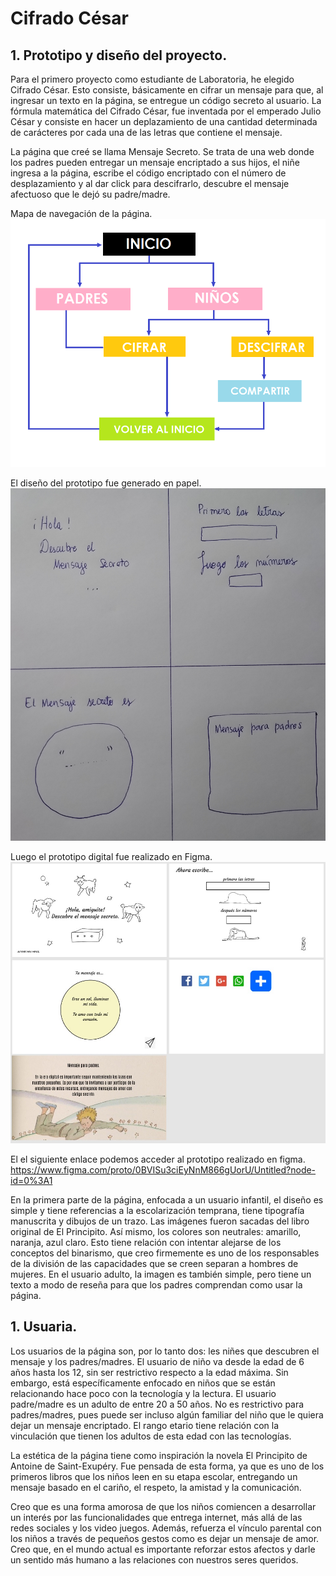 # Cifrado César

## 1. Prototipo y diseño del proyecto.

Para el primero proyecto como estudiante de Laboratoria, he elegido Cifrado César. Esto consiste, básicamente en cifrar un mensaje para que, al ingresar un texto en la página, se entregue un código secreto al usuario. La fórmula matemática del Cifrado César, fue inventada por el emperado Julio César y consiste en hacer un deplazamiento de una cantidad determinada de carácteres por cada una de las letras que contiene el mensaje. 

La página que creé se llama Mensaje Secreto. Se trata de una web donde los padres pueden entregar un mensaje encriptado a sus hijos, el niñe ingresa a la página, escribe el código encriptado con el número de desplazamiento y al dar click para descifrarlo, descubre el mensaje afectuoso que le dejó su padre/madre.

Mapa de navegación de la página.
![img](https://github.com/barbarasagredo/SCL016-cipher/blob/master/src/IMAGENES/MAPA%20DE%20NAVEGACION.png)

El diseño del prototipo fue generado en papel.
![img](https://raw.githubusercontent.com/barbarasagredo/SCL016-cipher/master/src/IMAGENES/PROTOTYPE_PAPEL.jpg)

Luego el prototipo digital fue realizado en Figma. 
![img](https://raw.githubusercontent.com/barbarasagredo/SCL016-cipher/master/src/IMAGENES/PROTOTYPE_FIGMA.jpg)

El el siguiente enlace podemos acceder al prototipo realizado en figma. 
https://www.figma.com/proto/0BVISu3ciEyNnM866gUorU/Untitled?node-id=0%3A1

En la primera parte de la página, enfocada a un usuario infantil, el diseño es simple y tiene referencias a la escolarización temprana, tiene tipografía manuscrita y dibujos de un trazo. Las imágenes fueron sacadas del libro original de El Principito. Así mismo, los colores son neutrales: amarillo, naranja, azul claro. Esto tiene relación con intentar alejarse de los conceptos del binarismo, que creo firmemente es uno de los responsables de la división de las capacidades que se creen separan a hombres de mujeres.
En el usuario adulto, la imagen es también simple, pero tiene un texto a modo de reseña para que los padres comprendan como usar la página.

## 1. Usuaria.

Los usuarios de la página son, por lo tanto dos: les niñes que descubren el mensaje y los padres/madres. El usuario de niño va desde la edad de 6 años hasta los 12, sin ser restrictivo respecto a la edad máxima. Sin embargo, está específicamente enfocado en niños que se están relacionando hace poco con la tecnología y la lectura. El usuario padre/madre es un adulto de entre 20 a 50 años. No es restrictivo para padres/madres, pues puede ser incluso algún familiar del niño que le quiera dejar un mensaje encriptado. El rango etario tiene relación con la vinculación que tienen los adultos de esta edad con las tecnologías. 

La estética de la página tiene como inspiración la novela El Principito de Antoine de Saint-Exupéry. Fue pensada de esta forma, ya que es uno de los primeros libros que los niños leen en su etapa escolar, entregando un mensaje basado en el cariño, el respeto, la amistad y la comunicación. 

Creo que es una forma amorosa de que los niños comiencen a desarrollar un interés por las funcionalidades que entrega internet, más allá de las redes sociales y los video juegos. Además, refuerza el vínculo parental con los niños a través de pequeños gestos como es dejar un mensaje de amor. Creo que, en el mundo actual es importante reforzar estos afectos y darle un sentido más humano a las relaciones con nuestros seres queridos. 

